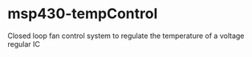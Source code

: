 # msp430-tempControl
Closed loop fan control system to regulate the temperature of a voltage regular IC
